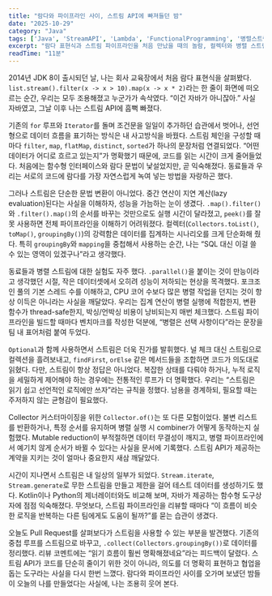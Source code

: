 ```yaml
---
title: "람다와 파이프라인 사이, 스트림 API에 빠져들던 밤"
date: "2025-10-29"
category: "Java"
tags: ['Java', 'StreamAPI', 'Lambda', 'FunctionalProgramming', '병렬스트림']
excerpt: "람다 표현식과 스트림 파이프라인을 처음 만났을 때의 놀람, 컬렉터와 병렬 스트림 튜닝까지 기록한 1인칭 에세이"
readTime: "11분"
---
```


2014년 JDK 8이 출시되던 날, 나는 회사 교육장에서 처음 람다 표현식을 살펴봤다. `list.stream().filter(x -> x > 10).map(x -> x * 2)`라는 한 줄이 화면에 떠오르는 순간, 우리는 모두 조용해졌고 누군가가 속삭였다. “이건 자바가 아니잖아.” 사실 자바였고, 그날 이후 나는 스트림 API에 흠뻑 빠졌다.

기존의 `for` 루프와 `Iterator`를 돌며 조건문을 일일이 추가하던 습관에서 벗어나, 선언형으로 데이터 흐름을 표기하는 방식은 내 사고방식을 바꿨다. 스트림 체인을 구성할 때마다 `filter`, `map`, `flatMap`, `distinct`, `sorted`가 하나의 문장처럼 연결되었다. “어떤 데이터가 어디로 흐르고 있는지”가 명확했기 때문에, 코드를 읽는 시간이 크게 줄어들었다. 처음에는 함수형 인터페이스와 람다 문법이 낯설었지만, 곧 익숙해졌다. 동료들과 우리는 서로의 코드에 람다를 가장 자연스럽게 녹여 넣는 방법을 자랑하곤 했다.

그러나 스트림은 단순한 문법 변환이 아니었다. 중간 연산이 지연 계산(lazy evaluation)된다는 사실을 이해하자, 성능을 가늠하는 눈이 생겼다. `.map().filter()`와 `.filter().map()`의 순서를 바꾸는 것만으로도 실행 시간이 달라졌고, `peek()`를 잘못 사용하면 전체 파이프라인을 이해하기 어려워졌다. 컬렉터(`Collectors.toList()`, `toMap()`, `groupingBy()`)의 강력함은 데이터를 집계하는 시나리오를 크게 단순화해 줬다. 특히 `groupingBy`와 `mapping`을 중첩해서 사용하는 순간, 나는 “SQL 대신 이걸 쓸 수 있는 영역이 있겠구나”라고 생각했다.

동료들과 병렬 스트림에 대한 실험도 자주 했다. `.parallel()`을 붙이는 것이 만능이라고 생각했던 시절, 작은 데이터셋에서 오히려 성능이 저하되는 현상을 목격했다. 포크조인 풀의 기본 스레드 수를 이해하고, CPU 코어 수보다 많은 병렬 작업을 던지는 것이 항상 이득은 아니라는 사실을 깨달았다. 우리는 집계 연산이 병렬 실행에 적합한지, 변환 함수가 thread-safe한지, 박싱/언박싱 비용이 낭비되는지 매번 체크했다. 스트림 파이프라인을 빌드할 때마다 벤치마크를 작성한 덕분에, “병렬은 선택 사항이다”라는 문장을 팀 내 표어처럼 붙여 두었다.

`Optional`과 함께 사용하면서 스트림은 더욱 진가를 발휘했다. 널 체크 대신 스트림으로 컬렉션을 흘려보내고, `findFirst`, `orElse` 같은 메서드들을 조합하면 코드가 의도대로 읽혔다. 다만, 스트림이 항상 정답은 아니었다. 복잡한 상태를 다뤄야 하거나, 누적 로직을 세밀하게 제어해야 하는 경우에는 전통적인 루프가 더 명확했다. 우리는 “스트림은 읽기 쉽고 선언적인 로직에만 쓰자”라는 규칙을 정했다. 남용을 경계하되, 필요할 때는 주저하지 않는 균형감이 필요했다.

Collector 커스터마이징을 위한 `Collector.of()`는 또 다른 모험이었다. 불변 리스트를 반환하거나, 특정 순서를 유지하며 병렬 실행 시 combiner가 어떻게 동작하는지 실험했다. Mutable reduction이 부적절하면 데이터 무결성이 깨지고, 병렬 파이프라인에서 예기치 않게 순서가 바뀔 수 있다는 사실을 문서에 기록했다. 스트림 API가 제공하는 계약을 지키는 것이 얼마나 중요한지 새삼 깨달았다.

시간이 지나면서 스트림은 내 일상의 일부가 되었다. `Stream.iterate`, `Stream.generate`로 무한 스트림을 만들고 제한을 걸어 테스트 데이터를 생성하기도 했다. Kotlin이나 Python의 제너레이터와도 비교해 보며, 자바가 제공하는 함수형 도구상자에 점점 익숙해졌다. 무엇보다, 스트림 파이프라인을 리뷰할 때마다 “이 흐름이 비슷한 로직을 반복하는 다른 팀에게도 도움이 될까?”를 묻는 습관이 생겼다.

오늘도 Pull Request를 살펴보다가 스트림을 사용할 수 있는 부분을 발견했다. 기존의 중첩 루프를 스트림으로 바꾸고, `.collect(Collectors.groupingBy())`로 데이터를 정리했다. 리뷰 코멘트에는 “읽기 흐름이 훨씬 명확해졌네요”라는 피드백이 달렸다. 스트림 API가 코드를 단순히 줄이기 위한 것이 아니라, 의도를 더 명확히 표현하고 협업을 돕는 도구라는 사실을 다시 한번 느꼈다. 람다와 파이프라인 사이를 오가며 보냈던 밤들이 오늘의 나를 만들었다는 사실에, 나는 조용히 웃어 본다.
